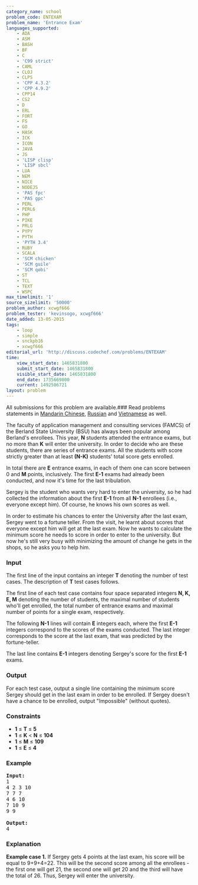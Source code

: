 ```yaml
---
category_name: school
problem_code: ENTEXAM
problem_name: 'Entrance Exam'
languages_supported:
    - ADA
    - ASM
    - BASH
    - BF
    - C
    - 'C99 strict'
    - CAML
    - CLOJ
    - CLPS
    - 'CPP 4.3.2'
    - 'CPP 4.9.2'
    - CPP14
    - CS2
    - D
    - ERL
    - FORT
    - FS
    - GO
    - HASK
    - ICK
    - ICON
    - JAVA
    - JS
    - 'LISP clisp'
    - 'LISP sbcl'
    - LUA
    - NEM
    - NICE
    - NODEJS
    - 'PAS fpc'
    - 'PAS gpc'
    - PERL
    - PERL6
    - PHP
    - PIKE
    - PRLG
    - PYPY
    - PYTH
    - 'PYTH 3.4'
    - RUBY
    - SCALA
    - 'SCM chicken'
    - 'SCM guile'
    - 'SCM qobi'
    - ST
    - TCL
    - TEXT
    - WSPC
max_timelimit: '1'
source_sizelimit: '50000'
problem_author: xcwgf666
problem_tester: 'kevinsogo, xcwgf666'
date_added: 13-05-2015
tags:
    - loop
    - simple
    - snckpb16
    - xcwgf666
editorial_url: 'http://discuss.codechef.com/problems/ENTEXAM'
time:
    view_start_date: 1465831800
    submit_start_date: 1465831800
    visible_start_date: 1465831800
    end_date: 1735669800
    current: 1492506721
layout: problem
---
```

All submissions for this problem are available.###  Read problems statements in [Mandarin Chinese](http://www.codechef.com/download/translated/SNCKPB16/mandarin/ENTEXAM.pdf), [Russian](http://www.codechef.com/download/translated/SNCKPB16/russian/ENTEXAM.pdf) and [Vietnamese](http://www.codechef.com/download/translated/SNCKPB16/vietnamese/ENTEXAM.pdf) as well.

The faculty of application management and consulting services (FAMCS) of the Berland State University (BSU) has always been popular among Berland's enrollees. This year, **N** students attended the entrance exams, but no more than **K** will enter the university. In order to decide who are these students, there are series of entrance exams. All the students with score strictly greater than at least **(N-K)** students' total score gets enrolled.

In total there are **E** entrance exams, in each of them one can score between 0 and **M** points, inclusively. The first **E-1** exams had already been conducted, and now it's time for the last tribulation.

Sergey is the student who wants very hard to enter the university, so he had collected the information about the first **E-1** from all **N-1** enrollees (i.e., everyone except him). Of course, he knows his own scores as well.

In order to estimate his chances to enter the University after the last exam, Sergey went to a fortune teller. From the visit, he learnt about scores that everyone except him will get at the last exam. Now he wants to calculate the minimum score he needs to score in order to enter to the university. But now he's still very busy with minimizing the amount of change he gets in the shops, so he asks you to help him.

### Input

The first line of the input contains an integer **T** denoting the number of test cases. The description of **T** test cases follows.

The first line of each test case contains four space separated integers **N, K, E, M** denoting the number of students, the maximal number of students who'll get enrolled, the total number of entrance exams and maximal number of points for a single exam, respectively.

The following **N-1** lines will contain **E** integers each, where the first **E-1** integers correspond to the scores of the exams conducted. The last integer corresponds to the score at the last exam, that was predicted by the fortune-teller.

The last line contains **E-1** integers denoting Sergey's score for the first **E-1** exams.

### Output

For each test case, output a single line containing the minimum score Sergey should get in the last exam in order to be enrolled. If Sergey doesn't have a chance to be enrolled, output "Impossible" (without quotes).

### Constraints

- **1** ≤ **T** ≤ **5**
- **1** ≤ **K** < **N** ≤ **104**
- **1** ≤ **M** ≤ **109**
- **1** ≤ **E** ≤ **4**

### Example

<pre><b>Input:</b>
<tt>1
4 2 3 10
7 7 7
4 6 10
7 10 9
9 9</tt>

<b>Output:</b>
<tt>4</tt>
</pre>
### Explanation

**Example case 1.** If Sergey gets 4 points at the last exam, his score will be equal to 9+9+4=22. This will be the second score among all the enrollees - the first one will get 21, the second one will get 20 and the third will have the total of 26. Thus, Sergey will enter the university.
